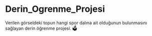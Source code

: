 # Derin_Ogrenme_Projesi
Verilen görseldeki topun hangi spor dalına ait olduğunun bulunmasını sağlayan derin öğrenme projesi. 🗳
